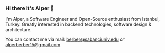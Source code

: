 ### Hi there it's Alper 👋
I'm Alper, a Software Engineer and Open-Source enthusiast from Istanbul, Turkey. Greatly interested in backend technologies, software design & architecture.

You can contact me via
mail: berber@sabanciuniv.edu _or_ alperberber15@gmail.com
